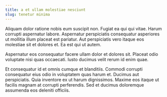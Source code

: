 ```yaml
---
title: a et ullam molestiae nesciunt
slug: tenetur minima
---
```


Aliquam dolor ratione nobis eum suscipit non. Fugiat ea qui qui vitae. Harum corrupti aspernatur labore. Aspernatur perspiciatis consequatur asperiores ut mollitia illum placeat est pariatur. Aut perspiciatis vero itaque eos molestiae sit et dolores et. Ea est qui ut autem.

Aspernatur eos consequatur facere ullam dolor et dolores sit. Placeat odio voluptate nisi quas occaecati. Iusto ducimus velit rerum id enim quae.

Et consequatur id et omnis cumque et blanditiis. Commodi corrupti consequatur eius odio in voluptatem quas harum et. Ducimus aut perspiciatis. Quia inventore ex ut harum dignissimos. Maxime eos itaque ut facilis magnam at corrupti perferendis. Sed et ducimus doloremque assumenda eos deleniti officiis.
